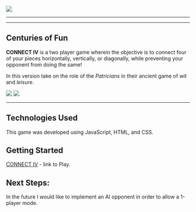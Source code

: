 <img src="https://i.imgur.com/XDSSGb2.png"/>

---

---

## Centuries of Fun

**CONNECT IV** is a two player game wherein the objective is to connect four of your pieces horizontally, vertically, or diagonally, while preventing your opponent from doing the same!

In this version take on the role of the _Patricians_ in their ancient game of _wit_ and _leisure_.

<img src="https://i.imgur.com/tJOerr5.png"/>

<img src="https://i.imgur.com/h7qK3ck.png"/>

---

## Technologies Used

This game was developed using JavaScript, HTML, and CSS.

## Getting Started

[CONNECT IV](https://aventine-hub.github.io/CONNECT-IV/) - link to Play.

## Next Steps:

In the future I would like to implement an AI opponent in order to allow a 1-player mode.
